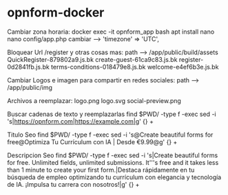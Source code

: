 # opnform-docker

Cambiar zona horaria:
docker exec -it opnform_app bash
apt install nano
nano config/app.php
cambiar --> 'timezone' => 'UTC',

Bloquear Url /register y otras cosas mas:
path --> /app/public/build/assets
QuickRegister-879802a9.js.bk
create-guest-61ca9c83.js.bk
register-0d2841fb.js.bk
terms-conditions-018479e8.js.bk
welcome-e4ef6b3e.js.bk

Cambiar Logos e imagen para compartir en redes sociales:
path --> /app/public/img

Archivos a reemplazar:
logo.png
logo.svg
social-preview.png


Buscar cadenas de texto y reemplazarlas
find $PWD/ -type f -exec sed -i 's|https://opnform.com|https://example.com|g' {} +

Titulo Seo
find $PWD/ -type f -exec sed -i 's@Create beautiful forms for free@Optimiza Tu Currículum con IA | Desde €9.99@g' {} +

Descripcion Seo
find $PWD/ -type f -exec sed -i 's|Create beautiful forms for free. Unlimited fields, unlimited submissions. It'\''s free and it takes less than 1 minute to create your first form.|Destaca rápidamente en tu búsqueda de empleo optimizando tu currículum con elegancia y tecnología de IA. ¡Impulsa tu carrera con nosotros!|g' {} +

